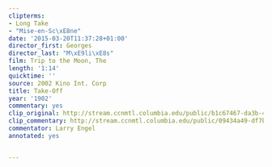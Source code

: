 ```yaml
---
clipterms:
- Long Take
- "Mise-en-Sc\xE8ne"
date: '2015-03-20T11:37:28+01:00'
director_first: Georges
director_last: "M\xE9li\xE8s"
film: Trip to the Moon, The
length: '1:14'
quicktime: ''
source: 2002 Kino Int. Corp
title: Take-Off
year: '1902'
commentary: yes
clip_original: http://stream.ccnmtl.columbia.edu/public/b1c67467-da3b-4af2-b363-d72c018860a7_480-029_moon_FLG_et.mp4
clip_commentary: http://stream.ccnmtl.columbia.edu/public/09434a49-df7b-4522-bb2d-acfbaaa4f86e_480-029_moon_commentary_FLG_et.mp4
commentator: Larry Engel
annotated: yes


---
```


